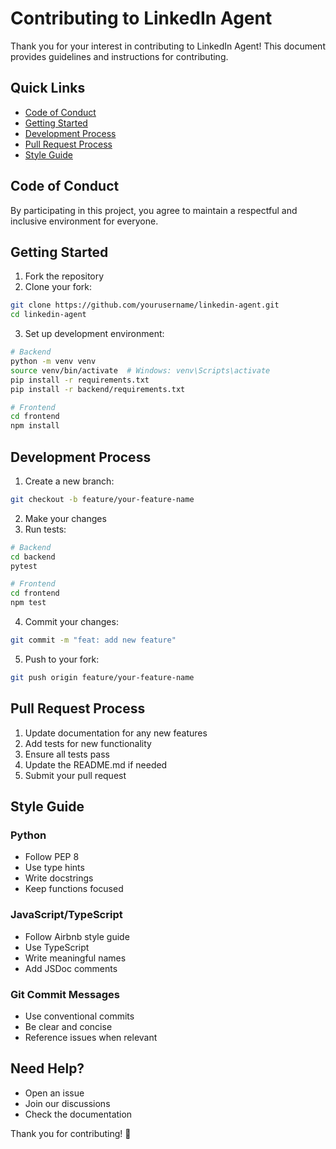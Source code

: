 # Contributing to LinkedIn Agent

Thank you for your interest in contributing to LinkedIn Agent! This document provides guidelines and instructions for contributing.

## Quick Links

- [Code of Conduct](#code-of-conduct)
- [Getting Started](#getting-started)
- [Development Process](#development-process)
- [Pull Request Process](#pull-request-process)
- [Style Guide](#style-guide)

## Code of Conduct

By participating in this project, you agree to maintain a respectful and inclusive environment for everyone.

## Getting Started

1. Fork the repository
2. Clone your fork:
```bash
git clone https://github.com/yourusername/linkedin-agent.git
cd linkedin-agent
```

3. Set up development environment:
```bash
# Backend
python -m venv venv
source venv/bin/activate  # Windows: venv\Scripts\activate
pip install -r requirements.txt
pip install -r backend/requirements.txt

# Frontend
cd frontend
npm install
```

## Development Process

1. Create a new branch:
```bash
git checkout -b feature/your-feature-name
```

2. Make your changes
3. Run tests:
```bash
# Backend
cd backend
pytest

# Frontend
cd frontend
npm test
```

4. Commit your changes:
```bash
git commit -m "feat: add new feature"
```

5. Push to your fork:
```bash
git push origin feature/your-feature-name
```

## Pull Request Process

1. Update documentation for any new features
2. Add tests for new functionality
3. Ensure all tests pass
4. Update the README.md if needed
5. Submit your pull request

## Style Guide

### Python
- Follow PEP 8
- Use type hints
- Write docstrings
- Keep functions focused

### JavaScript/TypeScript
- Follow Airbnb style guide
- Use TypeScript
- Write meaningful names
- Add JSDoc comments

### Git Commit Messages
- Use conventional commits
- Be clear and concise
- Reference issues when relevant

## Need Help?

- Open an issue
- Join our discussions
- Check the documentation

Thank you for contributing! 🚀 